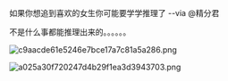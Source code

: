 如果你想追到喜欢的女生你可能要学学推理了 --via @精分君

不是什么事都能推理出来的。。。。。。

![c9aacde61e5246e7bce17a7c81a5a286.png](https://wxlzmt.github.io/cdn1/ext/qw/groups/10040/c9aacde61e5246e7bce17a7c81a5a286.png)

![a025a30f720247d4b29f1ea3d3943703.png](https://wxlzmt.github.io/cdn1/ext/qw/groups/10040/a025a30f720247d4b29f1ea3d3943703.png)
